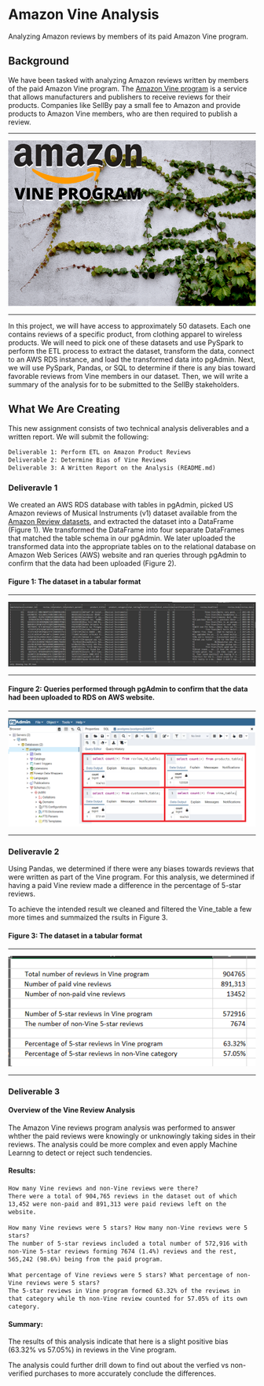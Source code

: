 # Amazon Vine Analysis
Analyzing Amazon reviews by members of its paid Amazon Vine program.

## Background
We have been tasked with analyzing Amazon reviews written by members of the paid Amazon Vine program. The [Amazon Vine program](https://www.amazon.ca/gp/help/customer/display.html/?nodeId=GPEWN3RSQPEU2HST&pop-up=1) is a service that allows manufacturers and publishers to receive reviews for their products. Companies like SellBy pay a small fee to Amazon and provide products to Amazon Vine members, who are then required to publish a review. 

------------------------

![amazon_vine.png](https://github.com/BHashemi2021/Amazon_Vine_Analysis/blob/main/Resources/images/amazon_vine.png)

------------------------

In this project, we will have access to approximately 50 datasets. Each one contains reviews of a specific product, from clothing apparel to wireless products. We will need to pick one of these datasets and use PySpark to perform the ETL process to extract the dataset, transform the data, connect to an AWS RDS instance, and load the transformed data into pgAdmin. Next, we will use PySpark, Pandas, or SQL to determine if there is any bias toward favorable reviews from Vine members in our dataset. Then, we will write a summary of the analysis for to be submitted to the SellBy stakeholders.

## What We Are Creating
This new assignment consists of two technical analysis deliverables and a written report. We will submit the following:

    Deliverable 1: Perform ETL on Amazon Product Reviews
    Deliverable 2: Determine Bias of Vine Reviews
    Deliverable 3: A Written Report on the Analysis (README.md)
  
### Deliveravle 1
  We created an AWS RDS database with tables in pgAdmin, picked US Amazon reviews of Musical Instruments (v1) dataset available from the [Amazon Review datasets](https://s3.amazonaws.com/amazon-reviews-pds/tsv/index.txt), and extracted the dataset into a DataFrame (Figure 1). We transformed the DataFrame into four separate DataFrames that matched the table schema in our pgAdmin. We later uploaded the transformed data into the appropriate tables on to the relational database on Amazon Web Serices (AWS) website and ran queries through pgAdmin to confirm that the data had been uploaded (Figure 2).
  
  
  #### Figure 1: The dataset in a tabular format
  
  ----------------------------------
  
  ![1.png](https://github.com/BHashemi2021/Amazon_Vine_Analysis/blob/main/Resources/images/1.png)
  
  
  ----------------------------------
  
  
 #### Fingure 2: Queries performed through pgAdmin to confirm that the data had been uploaded to RDS on AWS website.
 
  
  ----------------------------------
  
  ![pgAdmin.png](https://github.com/BHashemi2021/Amazon_Vine_Analysis/blob/main/Resources/images/pgAdmin.png)
  
  ----------------------------------
 
 
  
### Deliveravle 2
Using Pandas, we determined if there were any biases towards reviews that were written as part of the Vine program. For this analysis, we determined if having a paid Vine review made a difference in the percentage of 5-star reviews. 

To achieve the intended result we cleaned and filtered the Vine_table a few more times and summaized the rsults in Figure 3.


  #### Figure 3: The dataset in a tabular format
  
  ----------------------------------
  
  ![Vinestats.png](https://github.com/BHashemi2021/Amazon_Vine_Analysis/blob/main/Resources/images/Vinestats.png)
  
  ----------------------------------


### Deliverable 3

#### Overview of the Vine Review Analysis
The Amazon Vine reviews program analysis was performed to answer whther the paid reviews were knowingly or unknowingly taking sides in their reviews. The analysis could be more complex and even apply Machine Learnng to  detect or reject such tendencies. 

#### Results: 
    How many Vine reviews and non-Vine reviews were there?
    There were a total of 904,765 reviews in the dataset out of which 13,452 were non-paid and 891,313 were paid reviews left on the website. 
    
    How many Vine reviews were 5 stars? How many non-Vine reviews were 5 stars?
    The number of 5-star reviews included a total number of 572,916 with non-Vine 5-star reviews forming 7674 (1.4%) reviews and the rest, 565,242 (98.6%) being from the paid program. 
    
    What percentage of Vine reviews were 5 stars? What percentage of non-Vine reviews were 5 stars?
    The 5-star reviews in Vine program formed 63.32% of the reviews in that category while th non-Vine review counted for 57.05% of its own category.
    
#### Summary: 

The results of this analysis indicate that here is a slight positive bias (63.32% vs 57.05%) in reviews in the Vine program. 

The analysis could further drill down to find out about the verfied vs non-verified purchases to more accurately conclude the differences.

